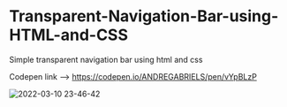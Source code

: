 # Transparent-Navigation-Bar-using-HTML-and-CSS
Simple transparent navigation bar using html and css

Codepen link --> https://codepen.io/ANDREGABRIELS/pen/vYpBLzP

![2022-03-10 23-46-42](https://user-images.githubusercontent.com/60861872/157792745-5ab0ddfb-36d1-444b-a5e0-c4b0597622dc.gif)
